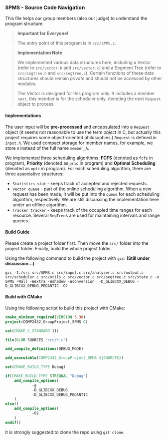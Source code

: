 ### SPMS - Source Code Navigation

This file helps our group members (also our judge) to understand the program structure.

> **Important for Everyone!**
> 
> The entry point of this program is in `src/SPMS.c`.

> **Implementation Note**
> 
> We implemented various data structures here, including a Vector (refer to `src/vector.h` and `src/vector.c`) and a Segment Tree (refer to `src/segtree.h` and `src/segtree.c`). Certain functions of these data structures should remain _private_ and should not be accessed by other modules. 
> 
> The Vector is designed for this program only. It includes a member `next`, this member is for the scheduler only, denoting the next `Request` object to process.

#### Implementations
The user input will be **pre-processed** and encapsulated into a `Request` object (it seems not reasonable to use the term _object_ in C, but actually this project requires some object-oriented philosophies.) `Request` is defined in `input.h`. We used compact storage for member names, for example, we store `A` instead of the full name `member_A`.

We implemented three scheduling algorithms: **FCFS** (denoted as `fcfs` in program), **Priority** (denoted as `prio` in program) and **Optimal Scheduling** (denoted as `opti` in program). For each scheduling algorithm, there are three associative structures:
- `Statistics stat` - keeps track of accepted and rejected requests.
- `Vector queue` - part of the online scheduling algorithm. When a new request has been made, it will be put into the `queue` for each scheduling algorithm, respectively. We are still discussing the implementation here under an offline algorithm.
- `Tracker tracker` - keeps track of the occupied time ranges for each resource. Several `SegTree`s are used for maintaining intervals and range queries.

#### Build Guide
Please create a project folder first. Then move the `src/` folder into the project folder. Finally, build the whole project folder. 

Using the following command to build the project with `gcc`: **(Still under discussion...)**
```
gcc -I./src src/SPMS.c src/input.c src/analyzer.c src/output.c src/scheduler.c src/utils.c src/vector.c src/segtree.c src/state.c -o SPMS -Wall -Wextra -Wshadow -Wconversion  -D_GLIBCXX_DEBUG -D_GLIBCXX_DEBUG_PEDANTIC -O2
```

#### Build with CMake
Using the following script to build this project with CMake:
```CMake
cmake_minimum_required(VERSION 3.30)
project(COMP2432_GroupProject_SPMS C)

set(CMAKE_C_STANDARD 11)

file(GLOB SOURCES "src/*.c")

add_compile_definitions(DEBUG_MODE)

add_executable(COMP2432_GroupProject_SPMS ${SOURCES})

set(CMAKE_BUILD_TYPE Debug)

if(CMAKE_BUILD_TYPE STREQUAL "Debug")
    add_compile_options(
            -g
            -D_GLIBCXX_DEBUG
            -D_GLIBCXX_DEBUG_PEDANTIC
    )
else()
    add_compile_options(
            -O2
    )
endif()
```
It is strongly suggested to clone the repo using `git clone`.